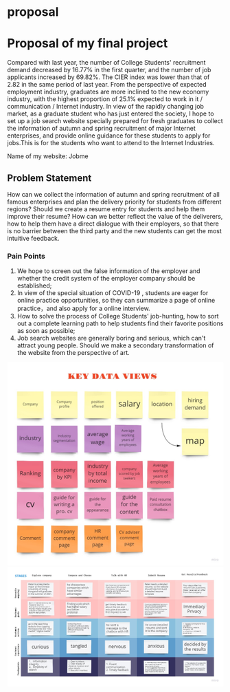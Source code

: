 # proposal

<h1>Proposal of my final project</h1>

Compared with last year, the number of College Students' recruitment demand decreased by 16.77% in the first quarter, and the number of job applicants increased by 69.82%. The CIER index was lower than that of 2.82 in the same period of last year. 
From the perspective of expected employment industry, graduates are more inclined to the new economy industry, with the highest proportion of 25.1% expected to work in it / communication / Internet industry. 
In view of the rapidly changing job market, as a graduate student who has just entered the society, I hope to set up a job search website specially prepared for fresh graduates to collect the information of autumn and spring recruitment of major Internet enterprises, and provide online guidance for these students to apply for jobs.This is for the students who want to attend to the Internet Industries. 

Name of my website: Jobme 

<h2>Problem Statement</h2> 

How can we collect the information of autumn and spring recruitment of all famous enterprises and plan the delivery priority for students from different regions? Should we create a resume entry for students and help them improve their resume? How can we better reflect the value of the deliverers, how to help them have a direct dialogue with their employers, so that there is no barrier between the third party and the new students can get the most intuitive feedback. 

<h3>Pain Points</h3>

1. We hope to screen out the false information of the employer and whether the credit system of the employer company should be established; 
2. In view of the special situation of COVID-19 , students are eager for online practice opportunities, 
so they can summarize a page of online practice，and also apply for a online interview. 
3. How to solve the process of College Students' job-hunting, how to sort out a complete learning path to help students find their favorite positions as soon as possible; 
4. Job search websites are generally boring and serious, which can't attract young people. Should we make a secondary transformation of the website from the perspective of art.

<img src="https://raw.githubusercontent.com/chuqing-1996/chuqing-1996.github.io/main/assignments/proposal/KeyDataView.jpg" />

<img src="https://raw.githubusercontent.com/chuqing-1996/chuqing-1996.github.io/main/assignments/proposal/Customer%20Journey%20Map.jpg" />
